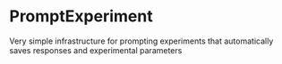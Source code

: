 # PromptExperiment
Very simple infrastructure for prompting experiments that automatically saves responses and experimental parameters
